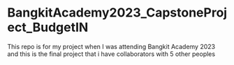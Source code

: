 # BangkitAcademy2023_CapstoneProject_BudgetIN
This repo is for my project when I was attending Bangkit Academy 2023 and this is the final project that i have collaborators with 5 other peoples 
